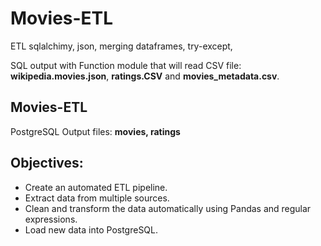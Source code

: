 # Movies-ETL
ETL sqlalchimy, json, merging dataframes, try-except, 

SQL output with Function module that will read CSV file: **wikipedia.movies.json**,  **ratings.CSV** and **movies_metadata.csv**.

## **Movies-ETL**
  PostgreSQL Output files: **movies, ratings** 
  
## **Objectives**:
- Create an automated ETL pipeline.
- Extract data from multiple sources.
- Clean and transform the data automatically using Pandas and regular expressions.
- Load new data into PostgreSQL.
